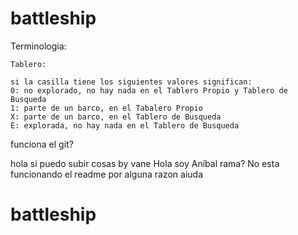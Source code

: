 # battleship

Terminologia:

    Tablero:

    si la casilla tiene los siguientes valores significan:
    0: no explorado, no hay nada en el Tablero Propio y Tablero de Busqueda
    1: parte de un barco, en el Tabalero Propio
    X: parte de un barco, en el Tablero de Busqueda
    E: explorada, no hay nada en el Tablero de Busqueda

funciona el git?

hola si puedo subir cosas by vane
Hola soy Aníbal
rama?
No esta funcionando el readme por alguna razon aiuda
# battleship
